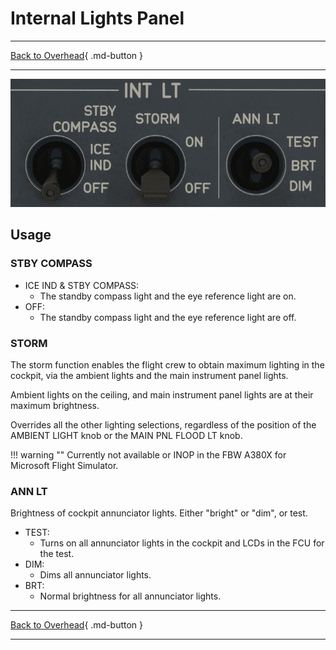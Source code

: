# Internal Lights Panel


---

[Back to Overhead](../overviews/ovhd.md){ .md-button }

---

![Internal Lights Panel](../../../assets/a380x-briefing/flight-deck/ovhd/int-lt-panel.png "Internal Lights Panel")

[//]: # (TODO)
<!-- TODO
!!! note "API Documentation: [INT LT Panel API](../../../../../aircraft/a32nx/a32nx-api/a32nx-flightdeck-api.md#interior-lights-panel)"
-->

## Usage

### STBY COMPASS

- ICE IND & STBY COMPASS:
    - The standby compass light and the eye reference light are on.
- OFF:
    - The standby compass light and the eye reference light are off.

### STORM

The storm function enables the flight crew to obtain maximum lighting in the cockpit, via the ambient
lights and the main instrument panel lights.

Ambient lights on the ceiling, and main instrument panel lights are at their
maximum brightness.

Overrides all the other lighting selections, regardless of the position of the
AMBIENT LIGHT knob or the MAIN PNL FLOOD LT knob.

!!! warning ""
    Currently not available or INOP in the FBW A380X for Microsoft Flight Simulator.

### ANN LT

Brightness of cockpit annunciator lights. Either "bright" or "dim", or test.

- TEST:
    - Turns on all annunciator lights in the cockpit and LCDs in the FCU for the test.
- DIM:
    - Dims all annunciator lights.
- BRT:
    - Normal brightness for all annunciator lights.

---

[Back to Overhead](../overviews/ovhd.md){ .md-button }

---